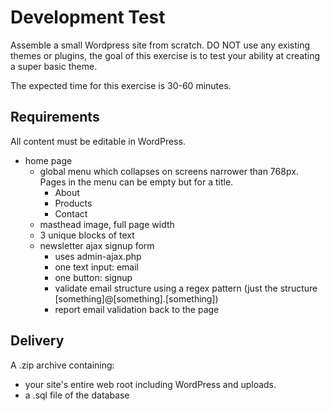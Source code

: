 # Development Test

Assemble a small Wordpress site from scratch. DO NOT use any existing themes or plugins, the goal of this exercise is to test your ability at creating a super basic theme. 

The expected time for this exercise is 30-60 minutes.

## Requirements

All content must be editable in WordPress.

- home page
    - global menu which collapses on screens narrower than 768px. Pages in the menu can be empty but for a title.
        - About
        - Products
        - Contact
    - masthead image, full page width
    - 3 unique blocks of text
    - newsletter ajax signup form
      - uses admin-ajax.php
      - one text input: email
      - one button: signup
      - validate email structure using a regex pattern (just the structure [something]@[something].[something])
      - report email validation back to the page

## Delivery

A .zip archive containing:

- your site's entire web root including WordPress and uploads.
- a .sql file of the database
